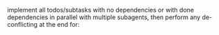 implement all todos/subtasks with no dependencies or with done dependencies in parallel with multiple subagents, then perform any de-conflicting at the end for:
